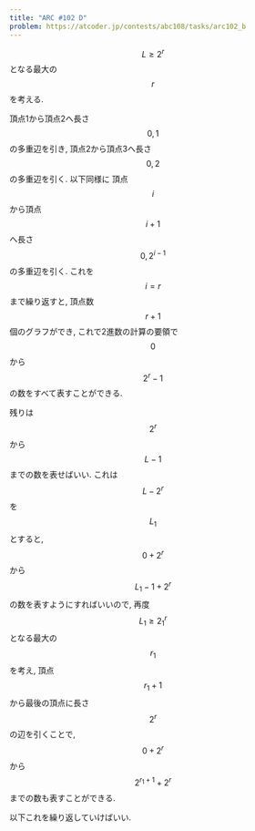 ```yaml
---
title: "ARC #102 D"
problem: https://atcoder.jp/contests/abc108/tasks/arc102_b
---
```

$$ L \geq 2^r $$ となる最大の $$ r $$ を考える.

頂点1から頂点2へ長さ $$ 0, 1 $$ の多重辺を引き, 頂点2から頂点3へ長さ $$ 0, 2 $$ の多重辺を引く. 以下同様に 頂点 $$ i $$ から頂点 $$ i+1 $$ へ長さ $$ 0, 2^{i-1} $$ の多重辺を引く. これを $$ i = r $$ まで繰り返すと, 頂点数 $$ r+1 $$ 個のグラフができ, これで2進数の計算の要領で $$ 0 $$ から $$ 2^r-1 $$ の数をすべて表すことができる.

残りは $$ 2^r $$ から $$ L-1 $$ までの数を表せばいい. これは $$ L-2^r $$ を $$ L_1 $$ とすると, $$ 0+2^r $$ から $$ L_1-1+2^r $$ の数を表すようにすればいいので, 再度 $$ L_1 \geq 2^r_1 $$ となる最大の $$ r_1 $$ を考え, 頂点 $$ r_1+1 $$ から最後の頂点に長さ $$ 2^r $$ の辺を引くことで, $$ 0+2^r $$ から $$ 2^{r_1+1}+2^r $$ までの数も表すことができる.

以下これを繰り返していけばいい.
